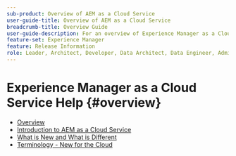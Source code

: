 ```yaml
---
sub-product: Overview of AEM as a Cloud Service
user-guide-title: Overview of AEM as a Cloud Service
breadcrumb-title: Overview Guide
user-guide-description: For an overview of Experience Manager as a Cloud service, including an introduction, terminology, etc., start here.
feature-set: Experience Manager
feature: Release Information
role: Leader, Architect, Developer, Data Architect, Data Engineer, Administrator, Business Practitioner
---
```


# Experience Manager as a Cloud Service Help {#overview}

+ [Overview](/help/overview/home.md)
+ [Introduction to AEM as a Cloud Service](introduction.md)
+ [What is New and What is Different](what-is-new-and-different.md)
+ [Terminology - New for the Cloud](terminology.md)
